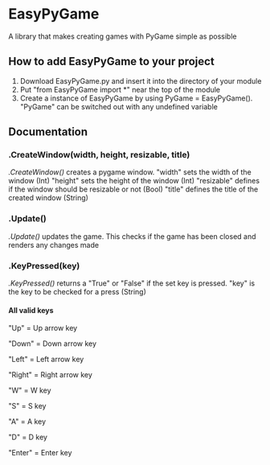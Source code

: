 # EasyPyGame
A library that makes creating games with PyGame simple as possible

## How to add EasyPyGame to your project
1. Download EasyPyGame.py and insert it into the directory of your module
2. Put "from EasyPyGame import *" near the top of the module
3. Create a instance of EasyPyGame by using PyGame = EasyPyGame(). "PyGame" can be switched out with any undefined variable

## Documentation
### .CreateWindow(width, height, resizable, title)
_.CreateWindow()_ creates a pygame window.
"width" sets the width of the window (Int)
"height" sets the height of the window (Int)
"resizable" defines if the window should be resizable or not (Bool)
"title" defines the title of the created window (String)

### .Update()
_.Update()_ updates the game. This checks if the game has been closed and renders any changes made

### .KeyPressed(key)
_.KeyPressed()_ returns a "True" or "False" if the set key is pressed.
"key" is the key to be checked for a press (String)

#### All valid keys
"Up" = Up arrow key

"Down" = Down arrow key

"Left" = Left arrow key

"Right" = Right arrow key

"W" = W key

"S" = S key

"A" = A key

"D" = D key

"Enter" = Enter key
